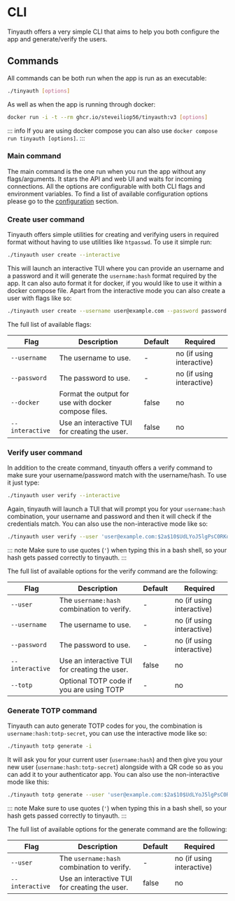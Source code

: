 # CLI

Tinyauth offers a very simple CLI that aims to help you both configure the app and generate/verify the users.

## Commands

All commands can be both run when the app is run as an executable:

```sh
./tinyauth [options]
```

As well as when the app is running through docker:

```sh
docker run -i -t --rm ghcr.io/steveiliop56/tinyauth:v3 [options]
```

::: info
If you are using docker compose you can also use `docker compose run tinyauth [options]`.
:::

### Main command

The main command is the one run when you run the app without any flags/arguments. It stars the API and web UI and waits for incoming connections. All the options are configurable with both CLI flags and environment variables. To find a list of available configuration options please go to the [configuration](./configuration.md) section.

### Create user command

Tinyauth offers simple utilities for creating and verifying users in required format without having to use utilities like `htpasswd`. To use it simple run:

```sh
./tinyauth user create --interactive
```

This will launch an interactive TUI where you can provide an username and a password and it will generate the `username:hash` format required by the app. It can also auto format it for docker, if you would like to use it within a docker compose file. Apart from the interactive mode you can also create a user with flags like so:

```sh
./tinyauth user create --username user@example.com --password password
```

The full list of available flags:

| Flag            | Description                                          | Default | Required                  |
| --------------- | ---------------------------------------------------- | ------- | ------------------------- |
| `--username`    | The username to use.                                 | -       | no (if using interactive) |
| `--password`    | The password to use.                                 | -       | no (if using interactive) |
| `--docker`      | Format the output for use with docker compose files. | false   | no                        |
| `--interactive` | Use an interactive TUI for creating the user.        | false   | no                        |

### Verify user command

In addition to the create command, tinyauth offers a verify command to make sure your username/password match with the username/hash. To use it just type:

```sh
./tinyauth user verify --interactive
```

Again, tinyauth will launch a TUI that will prompt you for your `username:hash` combination, your username and password and then it will check if the credentials match. You can also use the non-interactive mode like so:

```sh
./tinyauth user verify --user 'user@example.com:$2a$10$UdLYoJ5lgPsC0RKqYH/jMua7zIn0g9kPqWmhYayJYLaZQ/FTmH2/u' --username user@example.com --password password --totp 123456
```

::: note
Make sure to use quotes (`'`) when typing this in a bash shell, so your hash gets passed correctly to tinyauth.
:::

The full list of available options for the verify command are the following:

| Flag            | Description                                   | Default | Required                  |
| --------------- | --------------------------------------------- | ------- | ------------------------- |
| `--user`        | The `username:hash` combination to verify.    | -       | no (if using interactive) |
| `--username`    | The username to use.                          | -       | no (if using interactive) |
| `--password`    | The password to use.                          | -       | no (if using interactive) |
| `--interactive` | Use an interactive TUI for creating the user. | false   | no                        |
| `--totp`        | Optional TOTP code if you are using TOTP      | -       | no                        |

### Generate TOTP command

Tinyauth can auto generate TOTP codes for you, the combination is `username:hash:totp-secret`, you can use the interactive mode like so:

```sh
./tinyauth totp generate -i
```

It will ask you for your current user (`username:hash`) and then give you your new user (`username:hash:totp-secret`) alongside with a QR code so as you can add it to your authenticator app. You can also use the non-interactive mode like this:

```sh
./tinyauth totp generate --user 'user@example.com:$2a$10$UdLYoJ5lgPsC0RKqYH/jMua7zIn0g9kPqWmhYayJYLaZQ/FTmH2/u'
```

::: note
Make sure to use quotes (`'`) when typing this in a bash shell, so your hash gets passed correctly to tinyauth.
:::

The full list of available options for the generate command are the following:

| Flag            | Description                                   | Default | Required                  |
| --------------- | --------------------------------------------- | ------- | ------------------------- |
| `--user`        | The `username:hash` combination to verify.    | -       | no (if using interactive) |
| `--interactive` | Use an interactive TUI for creating the user. | false   | no                        |
